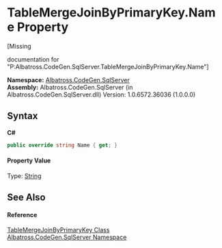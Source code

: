 # TableMergeJoinByPrimaryKey.Name Property 
 

\[Missing <summary> documentation for "P:Albatross.CodeGen.SqlServer.TableMergeJoinByPrimaryKey.Name"\]

**Namespace:**&nbsp;<a href="9727DDEC">Albatross.CodeGen.SqlServer</a><br />**Assembly:**&nbsp;Albatross.CodeGen.SqlServer (in Albatross.CodeGen.SqlServer.dll) Version: 1.0.6572.36036 (1.0.0.0)

## Syntax

**C#**<br />
``` C#
public override string Name { get; }
```


#### Property Value
Type: <a href="http://msdn2.microsoft.com/en-us/library/s1wwdcbf" target="_blank">String</a>

## See Also


#### Reference
<a href="43865A63">TableMergeJoinByPrimaryKey Class</a><br /><a href="9727DDEC">Albatross.CodeGen.SqlServer Namespace</a><br />